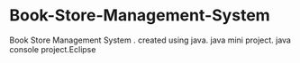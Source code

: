 # Book-Store-Management-System
Book Store Management System . 
created using java. 
java mini project. 
java console project.Eclipse


